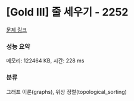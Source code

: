 # [Gold III] 줄 세우기 - 2252 

[문제 링크](https://www.acmicpc.net/problem/2252) 

### 성능 요약

메모리: 122464 KB, 시간: 228 ms

### 분류

그래프 이론(graphs), 위상 정렬(topological_sorting)

